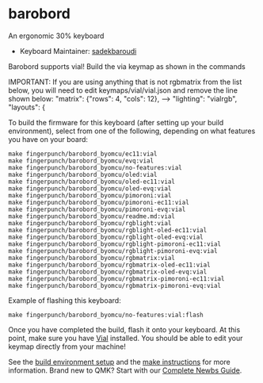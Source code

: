 # barobord

An ergonomic 30% keyboard

* Keyboard Maintainer: [sadekbaroudi](https://github.com/sadekbaroudi)

Barobord supports vial! Build the via keymap as shown in the commands

IMPORTANT: If you are using anything that is not rgbmatrix from the list below, you will need to edit keymaps/vial/vial.json and remove the line shown below:
     "matrix": {"rows": 4, "cols": 12},
 --> "lighting": "vialrgb",
     "layouts": {

To build the firmware for this keyboard (after setting up your build environment), select from one of the following, depending on what features you have on your board:

    make fingerpunch/barobord_byomcu/ec11:vial
    make fingerpunch/barobord_byomcu/evq:vial
    make fingerpunch/barobord_byomcu/no-features:vial
    make fingerpunch/barobord_byomcu/oled:vial
    make fingerpunch/barobord_byomcu/oled-ec11:vial
    make fingerpunch/barobord_byomcu/oled-evq:vial
    make fingerpunch/barobord_byomcu/pimoroni:vial
    make fingerpunch/barobord_byomcu/pimoroni-ec11:vial
    make fingerpunch/barobord_byomcu/pimoroni-evq:vial
    make fingerpunch/barobord_byomcu/readme.md:vial
    make fingerpunch/barobord_byomcu/rgblight:vial
    make fingerpunch/barobord_byomcu/rgblight-oled-ec11:vial
    make fingerpunch/barobord_byomcu/rgblight-oled-evq:vial
    make fingerpunch/barobord_byomcu/rgblight-pimoroni-ec11:vial
    make fingerpunch/barobord_byomcu/rgblight-pimoroni-evq:vial
    make fingerpunch/barobord_byomcu/rgbmatrix:vial
    make fingerpunch/barobord_byomcu/rgbmatrix-oled-ec11:vial
    make fingerpunch/barobord_byomcu/rgbmatrix-oled-evq:vial
    make fingerpunch/barobord_byomcu/rgbmatrix-pimoroni-ec11:vial
    make fingerpunch/barobord_byomcu/rgbmatrix-pimoroni-evq:vial

Example of flashing this keyboard:

    make fingerpunch/barobord_byomcu/no-features:vial:flash


Once you have completed the build, flash it onto your keyboard. At this point, make sure you have [Vial](https://get.vial.today/) installed. You should be able to edit your keymap directly from your machine!

See the [build environment setup](https://docs.qmk.fm/#/getting_started_build_tools) and the [make instructions](https://docs.qmk.fm/#/getting_started_make_guide) for more information. Brand new to QMK? Start with our [Complete Newbs Guide](https://docs.qmk.fm/#/newbs).
